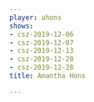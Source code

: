 ```yaml
---
player: ahons
shows:
- csz-2019-12-06
- csz-2019-12-07
- csz-2019-12-13
- csz-2019-12-20
- csz-2019-12-28
title: Amantha Hons

---
```

